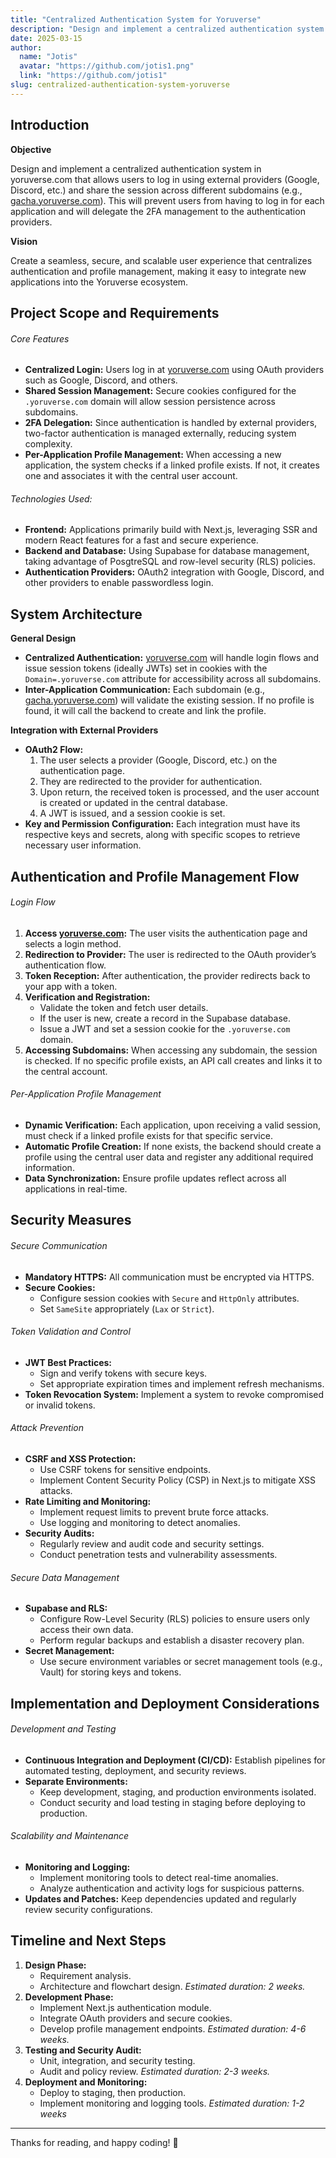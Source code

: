 ```yaml
---
title: "Centralized Authentication System for Yoruverse"
description: "Design and implement a centralized authentication system in yoruverse.com that allows users to log in using external providers (Google, Discord, etc.) and share the session across different subdomains."
date: 2025-03-15
author: 
  name: "Jotis"
  avatar: "https://github.com/jotis1.png"
  link: "https://github.com/jotis1"
slug: centralized-authentication-system-yoruverse
---
```


## Introduction

**Objective**

Design and implement a centralized authentication system in yoruverse.com that allows users to log in using external providers (Google, Discord, etc.) and share the session across different subdomains (e.g., [gacha.yoruverse.com](http://gacha.yoruverse.com)). This will prevent users from having to log in for each application and will delegate the 2FA management to the authentication providers.

**Vision**

Create a seamless, secure, and scalable user experience that centralizes authentication and profile management, making it easy to integrate new applications into the Yoruverse ecosystem.

## Project Scope and Requirements

###### Core Features

* **Centralized Login:**
  Users log in at [yoruverse.com](http://yoruverse.com) using OAuth providers such as Google, Discord, and others.
* **Shared Session Management:** Secure cookies configured for the `.yoruverse.com` domain will allow session persistence across subdomains.
* **2FA Delegation:** Since authentication is handled by external providers, two-factor authentication is managed externally, reducing system complexity.
* **Per-Application Profile Management:**
  When accessing a new application, the system checks if a linked profile exists. If not, it creates one and associates it with the central user account.

###### Technologies Used:

* **Frontend:**
  Applications primarily build with Next.js, leveraging SSR and modern React features for a fast and secure experience.
* **Backend and Database:**
  Using Supabase for database management, taking advantage of PosgtreSQL and row-level security (RLS) policies.
* **Authentication Providers:**
  OAuth2 integration with Google, Discord, and other providers to enable passwordless login.

## System Architecture

**General Design**

* **Centralized Authentication:** [yoruverse.com](http://yoruverse.com) will handle login flows and issue session tokens (ideally JWTs) set in cookies with the `Domain=.yoruverse.com` attribute for accessibility across all subdomains.
* **Inter-Application Communication:**
  Each subdomain (e.g., [gacha.yoruverse.com](http://gacha.yoruverse.com)) will validate the existing session. If no profile is found, it will call the backend to create and link the profile.

**Integration with External Providers**

* **OAuth2 Flow:**
  1. The user selects a provider (Google, Discord, etc.) on the authentication page.
  2. They are redirected to the provider for authentication.
  3. Upon return, the received token is processed, and the user account is created or updated in the central database.
  4. A JWT is issued, and a session cookie is set.
* **Key and Permission Configuration:**
  Each integration must have its respective keys and secrets, along with specific scopes to retrieve necessary user information.

## Authentication and Profile Management Flow

###### Login Flow

1. **Access [yoruverse.com](http://yoruverse.com):**
   The user visits the authentication page and selects a login method.
2. **Redirection to Provider:**
   The user is redirected to the OAuth provider’s authentication flow.
3. **Token Reception:**
   After authentication, the provider redirects back to your app with a token.
4. **Verification and Registration:**
   * Validate the token and fetch user details.
   * If the user is new, create a record in the Supabase database.
   * Issue a JWT and set a session cookie for the `.yoruverse.com` domain.
5. **Accessing Subdomains:**
   When accessing any subdomain, the session is checked. If no specific profile exists, an API call creates and links it to the central account.

###### Per-Application Profile Management

* **Dynamic Verification:**
  Each application, upon receiving a valid session, must check if a linked profile exists for that specific service.
* **Automatic Profile Creation:**
  If none exists, the backend should create a profile using the central user data and register any additional required information.
* **Data Synchronization:**
  Ensure profile updates reflect across all applications in real-time.

## Security Measures

###### Secure Communication

* **Mandatory HTTPS:**
  All communication must be encrypted via HTTPS.
* **Secure Cookies:**
  * Configure session cookies with `Secure` and `HttpOnly` attributes.
  * Set `SameSite` appropriately (`Lax` or `Strict`).

###### Token Validation and Control

* **JWT Best Practices:**
  * Sign and verify tokens with secure keys.
  * Set appropriate expiration times and implement refresh mechanisms.
* **Token Revocation System:**
  Implement a system to revoke compromised or invalid tokens.

###### Attack Prevention

* **CSRF and XSS Protection:**
  * Use CSRF tokens for sensitive endpoints.
  * Implement Content Security Policy (CSP) in Next.js to mitigate XSS attacks.
* **Rate Limiting and Monitoring:**
  * Implement request limits to prevent brute force attacks.
  * Use logging and monitoring to detect anomalies.
* **Security Audits:**
  * Regularly review and audit code and security settings.
  * Conduct penetration tests and vulnerability assessments.

###### Secure Data Management

* **Supabase and RLS:**
  * Configure Row-Level Security (RLS) policies to ensure users only access their own data.
  * Perform regular backups and establish a disaster recovery plan.
* **Secret Management:**
  * Use secure environment variables or secret management tools (e.g., Vault) for storing keys and tokens.

## Implementation and Deployment Considerations

###### Development and Testing

* **Continuous Integration and Deployment (CI/CD):**
  Establish pipelines for automated testing, deployment, and security reviews.
* **Separate Environments:**
  * Keep development, staging, and production environments isolated.
  * Conduct security and load testing in staging before deploying to production.

###### Scalability and Maintenance

* **Monitoring and Logging:**
  * Implement monitoring tools to detect real-time anomalies.
  * Analyze authentication and activity logs for suspicious patterns.
* **Updates and Patches:**
  Keep dependencies updated and regularly review security configurations.

## Timeline and Next Steps

1. **Design Phase:**
   * Requirement analysis.
   * Architecture and flowchart design.
     *Estimated duration: 2 weeks.*
2. **Development Phase:**
   * Implement Next.js authentication module.
   * Integrate OAuth providers and secure cookies.
   * Develop profile management endpoints.
     *Estimated duration: 4-6 weeks.*
3. **Testing and Security Audit:**
   * Unit, integration, and security testing.
   * Audit and policy review.
     *Estimated duration: 2-3 weeks.*
4. **Deployment and Monitoring:**
   * Deploy to staging, then production.
   * Implement monitoring and logging tools.
     *Estimated duration: 1-2 weeks*

---

Thanks for reading, and happy coding! 🚀